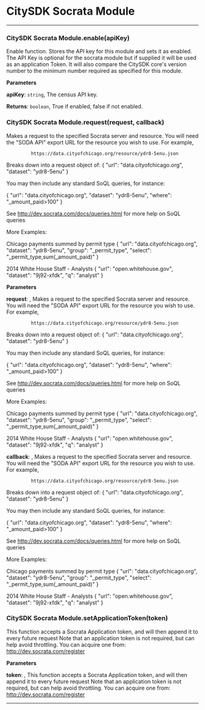 # CitySDK Socrata Module





* * *

### CitySDK Socrata Module.enable(apiKey) 

Enable function. Stores the API key for this module and sets it as enabled.  The API Key is optional for the socrata module but if supplied it will be used as an application Token.  It will also compare the CitySDK core's version number to the minimum number required as specified for this module.

**Parameters**

**apiKey**: `string`, The census API key.

**Returns**: `boolean`, True if enabled, false if not enabled.


### CitySDK Socrata Module.request(request, callback) 

Makes a request to the specified Socrata server and resource. You will need the "SODA API" export URL for the resourceyou wish to use. For example,             https://data.cityofchicago.org/resource/ydr8-5enu.jsonBreaks down into a request object of:{     "url": "data.cityofchicago.org",     "dataset": "ydr8-5enu"}You may then include any standard SoQL queries, for instance:{     "url": "data.cityofchicago.org",     "dataset": "ydr8-5enu",     "where": "_amount_paid>100"}See http://dev.socrata.com/docs/queries.html for more help on SoQL queriesMore Examples:Chicago payments summed by permit type{     "url": "data.cityofchicago.org",     "dataset": "ydr8-5enu",      "group": "_permit_type",      "select": "_permit_type,sum(_amount_paid)" } 2014 White House Staff - Analysts {     "url": "open.whitehouse.gov",     "dataset": "9j92-xfdk",     "q": "analyst" }

**Parameters**

**request**: , Makes a request to the specified Socrata server and resource. You will need the "SODA API" export URL for the resourceyou wish to use. For example,             https://data.cityofchicago.org/resource/ydr8-5enu.jsonBreaks down into a request object of:{     "url": "data.cityofchicago.org",     "dataset": "ydr8-5enu"}You may then include any standard SoQL queries, for instance:{     "url": "data.cityofchicago.org",     "dataset": "ydr8-5enu",     "where": "_amount_paid>100"}See http://dev.socrata.com/docs/queries.html for more help on SoQL queriesMore Examples:Chicago payments summed by permit type{     "url": "data.cityofchicago.org",     "dataset": "ydr8-5enu",      "group": "_permit_type",      "select": "_permit_type,sum(_amount_paid)" } 2014 White House Staff - Analysts {     "url": "open.whitehouse.gov",     "dataset": "9j92-xfdk",     "q": "analyst" }

**callback**: , Makes a request to the specified Socrata server and resource. You will need the "SODA API" export URL for the resourceyou wish to use. For example,             https://data.cityofchicago.org/resource/ydr8-5enu.jsonBreaks down into a request object of:{     "url": "data.cityofchicago.org",     "dataset": "ydr8-5enu"}You may then include any standard SoQL queries, for instance:{     "url": "data.cityofchicago.org",     "dataset": "ydr8-5enu",     "where": "_amount_paid>100"}See http://dev.socrata.com/docs/queries.html for more help on SoQL queriesMore Examples:Chicago payments summed by permit type{     "url": "data.cityofchicago.org",     "dataset": "ydr8-5enu",      "group": "_permit_type",      "select": "_permit_type,sum(_amount_paid)" } 2014 White House Staff - Analysts {     "url": "open.whitehouse.gov",     "dataset": "9j92-xfdk",     "q": "analyst" }



### CitySDK Socrata Module.setApplicationToken(token) 

This function accepts a Socrata Application token, and will then append it to every future requestNote that an application token is not required, but can help avoid throttling. You can acquire onefrom: http://dev.socrata.com/register

**Parameters**

**token**: , This function accepts a Socrata Application token, and will then append it to every future requestNote that an application token is not required, but can help avoid throttling. You can acquire onefrom: http://dev.socrata.com/register




* * *










